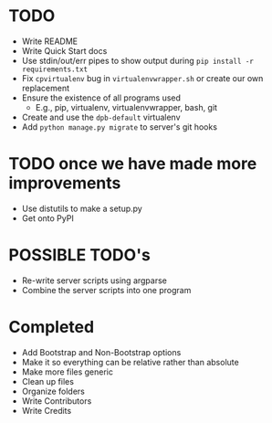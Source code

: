 # TODO
- Write README
- Write Quick Start docs
- Use stdin/out/err pipes to show output during `pip install -r requirements.txt`
- Fix `cpvirtualenv` bug in `virtualenvwrapper.sh` or create our own replacement
- Ensure the existence of all programs used
  - E.g., pip, virtualenv, virtualenvwrapper, bash, git
- Create and use the `dpb-default` virtualenv
- Add `python manage.py migrate` to server's git hooks

# TODO once we have made more improvements
- Use distutils to make a setup.py
- Get onto PyPI

# POSSIBLE TODO's
- Re-write server scripts using argparse
- Combine the server scripts into one program

# Completed
- Add Bootstrap and Non-Bootstrap options
- Make it so everything can be relative rather than absolute
- Make more files generic
- Clean up files
- Organize folders
- Write Contributors
- Write Credits
